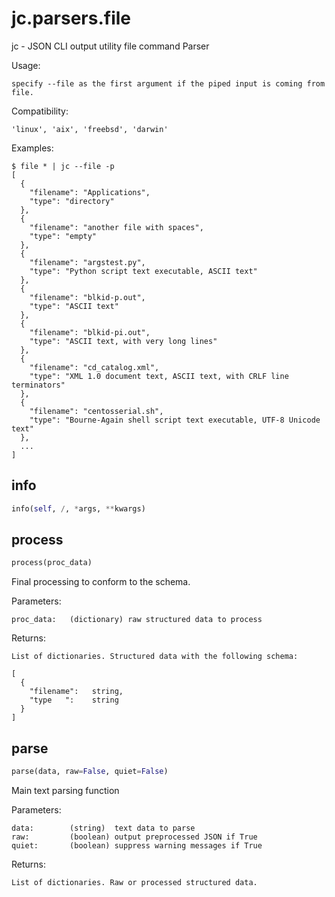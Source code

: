 # jc.parsers.file
jc - JSON CLI output utility file command Parser

Usage:

    specify --file as the first argument if the piped input is coming from file.

Compatibility:

    'linux', 'aix', 'freebsd', 'darwin'

Examples:

    $ file * | jc --file -p
    [
      {
        "filename": "Applications",
        "type": "directory"
      },
      {
        "filename": "another file with spaces",
        "type": "empty"
      },
      {
        "filename": "argstest.py",
        "type": "Python script text executable, ASCII text"
      },
      {
        "filename": "blkid-p.out",
        "type": "ASCII text"
      },
      {
        "filename": "blkid-pi.out",
        "type": "ASCII text, with very long lines"
      },
      {
        "filename": "cd_catalog.xml",
        "type": "XML 1.0 document text, ASCII text, with CRLF line terminators"
      },
      {
        "filename": "centosserial.sh",
        "type": "Bourne-Again shell script text executable, UTF-8 Unicode text"
      },
      ...
    ]

## info
```python
info(self, /, *args, **kwargs)
```

## process
```python
process(proc_data)
```

Final processing to conform to the schema.

Parameters:

    proc_data:   (dictionary) raw structured data to process

Returns:

    List of dictionaries. Structured data with the following schema:

    [
      {
        "filename":   string,
        "type   ":    string
      }
    ]

## parse
```python
parse(data, raw=False, quiet=False)
```

Main text parsing function

Parameters:

    data:        (string)  text data to parse
    raw:         (boolean) output preprocessed JSON if True
    quiet:       (boolean) suppress warning messages if True

Returns:

    List of dictionaries. Raw or processed structured data.

